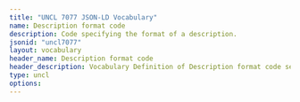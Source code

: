 ```yaml
---
title: "UNCL 7077 JSON-LD Vocabulary"
name: Description format code
description: Code specifying the format of a description.
jsonid: "uncl7077"
layout: vocabulary
header_name: Description format code
header_description: Vocabulary Definition of Description format code semantics in HTML format. JSON-LD format is available at [uncl7077.jsonld](/vocabulary/uncl7077.jsonld)
type: uncl
options:
---
```

